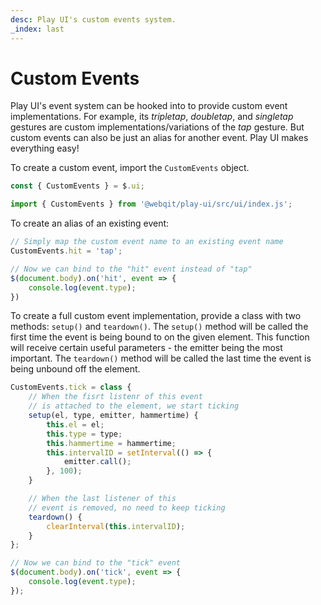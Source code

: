```yaml
---
desc: Play UI's custom events system.
_index: last
---
```

# Custom Events

Play UI's event system can be hooked into to provide custom event implementations. For example, its *tripletap*, *doubletap*, and *singletap* gestures are custom implementations/variations of the *tap* gesture. But custom events can also be just an alias for another event. Play UI makes everything easy!

To create a custom event, import the `CustomEvents` object.

```js
const { CustomEvents } = $.ui;
```
```js
import { CustomEvents } from '@webqit/play-ui/src/ui/index.js';
```

To create an alias of an existing event:

```js
// Simply map the custom event name to an existing event name
CustomEvents.hit = 'tap';

// Now we can bind to the "hit" event instead of "tap"
$(document.body).on('hit', event => {
    console.log(event.type);
})
```

To create a full custom event implementation, provide a class with two methods: `setup()` and `teardown()`. The `setup()` method will be called the first time the event is being bound to on the given element. This function will receive certain useful parameters - the emitter being the most important. The `teardown()` method will be called the last time the event is being unbound off the element.

```js
CustomEvents.tick = class {
    // When the fisrt listenr of this event
    // is attached to the element, we start ticking
    setup(el, type, emitter, hammertime) {
        this.el = el;
        this.type = type;
        this.hammertime = hammertime;
        this.intervalID = setInterval(() => {
            emitter.call();
        }, 100);
    }

    // When the last listener of this
    // event is removed, no need to keep ticking
    teardown() {
        clearInterval(this.intervalID);
    }
};

// Now we can bind to the "tick" event
$(document.body).on('tick', event => {
    console.log(event.type);
});
```

